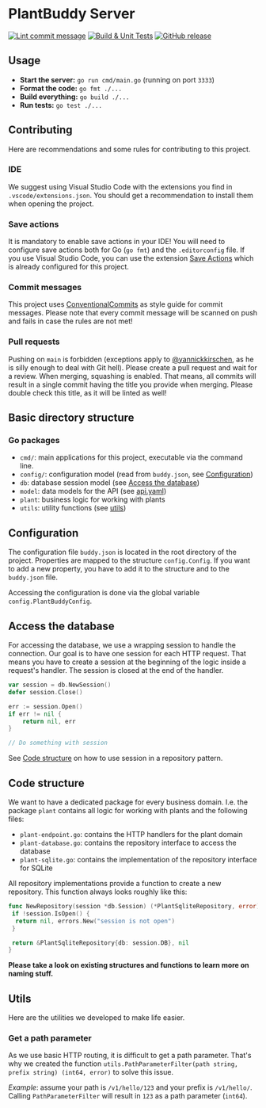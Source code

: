 # PlantBuddy Server

[![Lint commit message](https://github.com/plantineers/plantbuddy-server/actions/workflows/commit-lint.yml/badge.svg)](https://github.com/plantineers/plantbuddy-server/actions/workflows/commit-lint.yml)
[![Build & Unit Tests](https://github.com/plantineers/plantbuddy-server/actions/workflows/go-build.yml/badge.svg)](https://github.com/plantineers/plantbuddy-server/actions/workflows/go-build.yml)
[![GitHub release](https://img.shields.io/github/release/plantineers/plantbuddy-server.svg)](https://github.com/plantineers/plantbuddy-server/releases/)

## Usage

- **Start the server:** `go run cmd/main.go` (running on port `3333`)
- **Format the code:** `go fmt ./...`
- **Build everything:** `go build ./...`
- **Run tests:** `go test ./...`

## Contributing

Here are recommendations and some rules for contributing to this project.

### IDE

We suggest using Visual Studio Code with the extensions you find in `.vscode/extensions.json`. You should get
a recommendation to install them when opening the project.

### Save actions

It is mandatory to enable save actions in your IDE! You will need to configure save actions both for Go (`go fmt`) and the `.editorconfig`
file. If you use Visual Studio Code, you can use the extension [Save Actions](https://marketplace.visualstudio.com/items?itemName=emeraldwalk.RunOnSave)
which is already configured for this project.

### Commit messages

This project uses [ConventionalCommits](https://www.conventionalcommits.org/en/v1.0.0/) as style guide for commit messages.
Please note that every commit message will be scanned on push and fails in case the rules are not met!

### Pull requests

Pushing on `main` is forbidden (exceptions apply to [@yannickkirschen](https://github.com/yannickkirschen), as he is silly enough
to deal with Git hell). Please create a pull request and wait for a review. When merging, squashing is enabled. That means, all commits
will result in a single commit having the title you provide when merging. Please double check this title, as it will be
linted as well!

## Basic directory structure

### Go packages

- `cmd/`: main applications for this project, executable via the command line.
- `config/`: configuration model (read from `buddy.json`, see [Configuration](#configuration))
- `db`: database session model (see [Access the database](#access-the-database))
- `model`: data models for the API (see [api.yaml](./api.yaml))
- `plant`: business logic for working with plants
- `utils`: utility functions (see [utils](#utils))

## Configuration

The configuration file `buddy.json` is located in the root directory of the project. Properties
are mapped to the structure `config.Config`. If you want to add a new property, you have to
add it to the structure and to the `buddy.json` file.

Accessing the configuration is done via the global variable `config.PlantBuddyConfig`.

## Access the database

For accessing the database, we use a wrapping session to handle the connection. Our goal is to
have one session for each HTTP request. That means you have to create a session at the beginning of the
logic inside a request's handler. The session is closed at the end of the handler.

```go
var session = db.NewSession()
defer session.Close()

err := session.Open()
if err != nil {
    return nil, err
}

// Do something with session
```

See [Code structure](#code-structure) on how to use session in a repository pattern.

## Code structure

We want to have a dedicated package for every business domain. I.e. the package `plant` contains
all logic for working with plants and the following files:

- `plant-endpoint.go`: contains the HTTP handlers for the plant domain
- `plant-database.go`: contains the repository interface to access the database
- `plant-sqlite.go`: contains the implementation of the repository interface for SQLite

All repository implementations provide a function to create a new repository. This function
always looks roughly like this:

```go
func NewRepository(session *db.Session) (*PlantSqliteRepository, error) {
 if !session.IsOpen() {
  return nil, errors.New("session is not open")
 }

 return &PlantSqliteRepository{db: session.DB}, nil
}
```

**Please take a look on existing structures and functions to learn more on naming stuff.**

## Utils

Here are the utilities we developed to make life easier.

### Get a path parameter

As we use basic HTTP routing, it is difficult to get a path parameter. That's why we
created the function `utils.PathParameterFilter(path string, prefix string) (int64, error)` to solve
this issue.

*Example*: assume your path is `/v1/hello/123` and your prefix is `/v1/hello/`. Calling
`PathParameterFilter` will result in `123` as a path parameter (`int64`).
